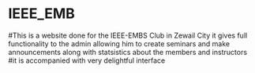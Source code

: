 # IEEE_EMB
#This is a website done for the IEEE-EMBS Club in Zewail City it gives full functionality to the admin allowing him to create seminars and make announcements along with statsistics about the members and instructors #it is accompanied with very delightful interface
